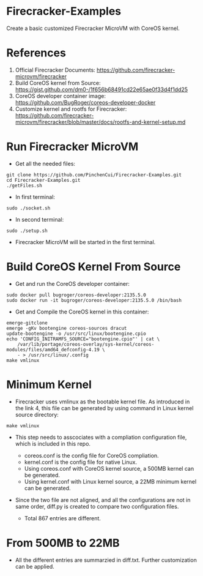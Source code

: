 # Firecracker-Examples
Create a basic customized Firecracker MicroVM with CoreOS kernel.

# References
1. Official Firecracker Documents: https://github.com/firecracker-microvm/firecracker
2. Build CoreOS kernel from Source: https://gist.github.com/dm0-/1f656b68491cd22e65ae0f33d4f1dd25
3. CoreOS developer container image: https://github.com/BugRoger/coreos-developer-docker
4. Customize kernel and rootfs for Firecracker: https://github.com/firecracker-microvm/firecracker/blob/master/docs/rootfs-and-kernel-setup.md

# Run Firecracker MicroVM
* Get all the needed files:
```
git clone https://github.com/PinchenCui/Firecracker-Examples.git
cd Firecracker-Examples.git
./getFiles.sh
```
* In first terminal:
```
sudo ./socket.sh
```
* In second terminal:
```
sudo ./setup.sh
```
* Firecracker MicroVM will be started in the first terminal.

# Build CoreOS Kernel From Source
- Get and run the CoreOS developer container:
```
sudo docker pull bugroger/coreos-developer:2135.5.0
sudo docker run -it bugroger/coreos-developer:2135.5.0 /bin/bash
```
- Get and Compile the CoreOS kernel in this container:
```
emerge-gitclone
emerge -gKv bootengine coreos-sources dracut
update-bootengine -o /usr/src/linux/bootengine.cpio
echo 'CONFIG_INITRAMFS_SOURCE="bootengine.cpio"' | cat \
    /var/lib/portage/coreos-overlay/sys-kernel/coreos-modules/files/amd64_defconfig-4.19 \
    - > /usr/src/linux/.config
make vmlinux
```

# Minimum Kernel
- Firecracker uses vmlinux as the bootable kernel file. As introduced in the link 4, this file can be generated by using command in Linux kernel source directory:
```
make vmlinux
```
- This step needs to asscociates with a compliation configuration file, which is included in this repo. 
  * coreos.conf is the config file for CoreOS compliation.
  * kernel.conf is the config file for native Linux.
  * Using coreos.conf with CoreOS kernel source, a 500MB kernel can be generated.
  * Using kernel.conf with Linux kernel source, a 22MB minimum kernel can be generated.

- Since the two file are not aligned, and all the configurations are not in same order, diff.py is created to compare two configuration files. 
  * Total 867 entries are different.
  
 # From 500MB to 22MB
- All the different entries are summarzied in diff.txt. Further customization can be applied.
